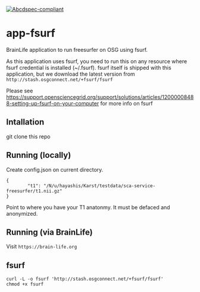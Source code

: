 [![Abcdspec-compliant](https://img.shields.io/badge/ABCD_Spec-v1.0-green.svg)](https://github.com/soichih/abcd-spec)

# app-fsurf
BrainLife application to run freesurfer on OSG using fsurf.

As this application uses fsurf, you need to run this on any resource where fsurf credential is installed (~/.fsurf). fsurf itself is shipped with this application, but we download the latest version from `http://stash.osgconnect.net/+fsurf/fsurf`

Please see https://support.opensciencegrid.org/support/solutions/articles/12000008488-setting-up-fsurf-on-your-computer for more info on fsurf

## Intallation

git clone this repo

## Running (locally)
 
Create config.json on current directory.

```
{
	    "t1": "/N/u/hayashis/Karst/testdata/sca-service-freesurfer/t1.nii.gz"
}

```

Point to where you have your T1 anatonmy. It must be defaced and anonymized.

## Running (via BrainLife)

Visit `https://brain-life.org`


## fsurf

```
curl -L -o fsurf 'http://stash.osgconnect.net/+fsurf/fsurf'
chmod +x fsurf

```

